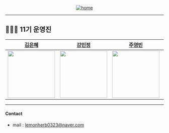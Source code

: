 <div align="center">

<a href="https://likelion-11th-skhu.github.io/">

![home](https://img.shields.io/badge/Home-LikeLion11th-orange)

</a>

</div>

---
## 👩🏻‍💻 11기 운영진
| [김은혜](https://github.com/gracekim527) |[강민정](https://github.com/staccato20) | [주영빈](https://github.com/Rommmu) | [최명환](https://github.com/CMH5701) |
|:---:|:---:|:---:|:---:|
| <img src="https://github.com/gracekim527.png" width="150"> | <img src="https://github.com/staccato20.png" width="150"> | <img src="https://github.com/Rommmu.png" width="150"> | <img src="https://github.com/CMH5701.png" width="150"> |

---  
#### Contact
- mail : lemonherb0323@naver.com
